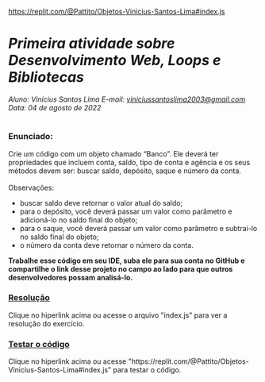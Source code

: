 
https://replit.com/@Pattito/Objetos-Vinicius-Santos-Lima#index.js


# ***Primeira atividade sobre Desenvolvimento Web, Loops e Bibliotecas***
_Aluno: Vinícius Santos Lima  E-mail: viniciussantoslima2003@gmail.com<br>Data: 04 de agosto de 2022_
#  

### Enunciado: 
Crie um código com um objeto chamado “Banco”. Ele deverá ter propriedades que incluem conta, saldo, tipo de conta e agência e os seus métodos devem ser: buscar saldo, depósito, saque e número da conta.<br>
<br>
Observações:
- buscar saldo deve retornar o valor atual do saldo;
- para o depósito, você deverá passar um valor como parâmetro e adicioná-lo no saldo final do objeto;
- para o saque, você deverá passar um valor como parâmetro e subtraí-lo no saldo final do objeto;
- o número da conta deve retornar o número da conta.

**Trabalhe esse código em seu IDE, suba ele para sua conta no GitHub e compartilhe o link desse projeto no campo ao lado para que outros desenvolvedores possam analisá-lo.**

<h3><a href="https://github.com/p4tit0/Atividades-Softex-Recife-/blob/main/JavaScript/Desenvolvimento%20web%2C%20Loops%20e%20Bibliotecas/Atividade%2001/index.js">Resolução</a></h3>
Clique no hiperlink acima ou acesse o arquivo "index.js" para ver a resolução do exercício.<br>

<h3><a href="https://replit.com/@Pattito/Objetos-Vinicius-Santos-Lima#index.js">Testar o código</a></h3>
Clique no hiperlink acima ou acesse "https://replit.com/@Pattito/Objetos-Vinicius-Santos-Lima#index.js" para testar o código.<br>
